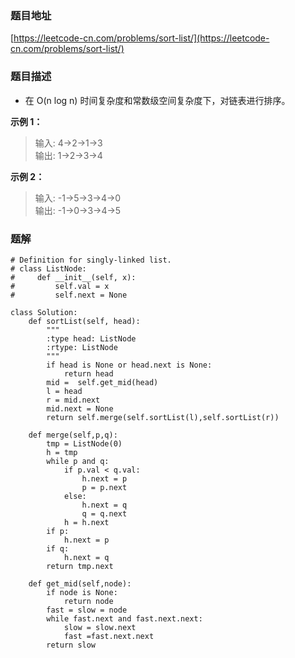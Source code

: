 ### 题目地址

[https://leetcode-cn.com/problems/sort-list/](https://leetcode-cn.com/problems/sort-list/)

### 题目描述

- 在 O(n log n) 时间复杂度和常数级空间复杂度下，对链表进行排序。


**示例 1：**

> 输入: 4->2->1->3  
> 输出: 1->2->3->4

**示例 2：**

> 输入: -1->5->3->4->0  
> 输出: -1->0->3->4->5


### 题解

```
# Definition for singly-linked list.
# class ListNode:
#     def __init__(self, x):
#         self.val = x
#         self.next = None

class Solution:
    def sortList(self, head):
        """
        :type head: ListNode
        :rtype: ListNode
        """
        if head is None or head.next is None:
            return head
        mid =  self.get_mid(head)
        l = head
        r = mid.next
        mid.next = None
        return self.merge(self.sortList(l),self.sortList(r))

    def merge(self,p,q):
        tmp = ListNode(0)
        h = tmp
        while p and q:
            if p.val < q.val:
                h.next = p
                p = p.next
            else:
                h.next = q
                q = q.next
            h = h.next
        if p:
            h.next = p
        if q:
            h.next = q
        return tmp.next

    def get_mid(self,node):
        if node is None:
            return node
        fast = slow = node
        while fast.next and fast.next.next:
            slow = slow.next
            fast =fast.next.next
        return slow
```
